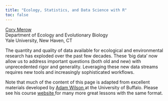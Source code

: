 ```yaml
---
title: "Ecology, Statistics, and Data Science with R"
toc: false
---
```


<a href="https://cmerow.github.io"> Cory Merow</a><br>
Department of Ecology and Evolutionary Biology <br> 
Yale University, New Haven, CT

<!-- **A workshop series for Yale's Center for Biodiversity and Global Change ** -->

The quantity and quality of data available for ecological and environmental research has exploded over the past few decades. These ‘big data’ now allow us to address important questions (both old and new) with unprecedented rigor and generality.  Leveraging these new data streams requires new tools and increasingly sophisticated workflows.

Note that much of the content of this page is adapted from excellent materials developed by <a href="http://adamwilson.us/"> Adam Wilson </a> at the University of Buffalo. Please see his course <a href="http://adamwilson.us/RDataScience/"> website </a> for many more great lessons with the same format.
